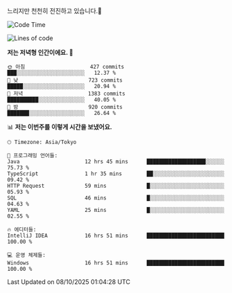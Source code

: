 느리지만 천천히 전진하고 있습니다.🐢

<!--START_SECTION:waka-->
![Code Time](http://img.shields.io/badge/Code%20Time-1%2C697%20hrs%204%20mins-blue)

![Lines of code](https://img.shields.io/badge/%EC%A0%80%EB%8A%94%20%EC%97%AC%ED%83%9C%EA%B9%8C%EC%A7%80%20-947.1%20thousand%20%EC%A4%84%EC%9D%98%20%EC%BD%94%EB%93%9C%EB%A5%BC%20%EC%9E%91%EC%84%B1%ED%96%88%EC%96%B4%EC%9A%94.-blue)

**저는 저녁형 인간이에요. 🦉** 

```text
🌞 아침                     427 commits         ███░░░░░░░░░░░░░░░░░░░░░░   12.37 % 
🌆 낮　                     723 commits         █████░░░░░░░░░░░░░░░░░░░░   20.94 % 
🌃 저녁                     1383 commits        ██████████░░░░░░░░░░░░░░░   40.05 % 
🌙 밤　                     920 commits         ███████░░░░░░░░░░░░░░░░░░   26.64 % 
```


📊 **저는 이번주를 이렇게 시간을 보냈어요.** 

```text
🕑︎ Timezone: Asia/Tokyo

💬 프로그래밍 언어들: 
Java                     12 hrs 45 mins      ███████████████████░░░░░░   75.73 % 
TypeScript               1 hr 35 mins        ██░░░░░░░░░░░░░░░░░░░░░░░   09.42 % 
HTTP Request             59 mins             █░░░░░░░░░░░░░░░░░░░░░░░░   05.93 % 
SQL                      46 mins             █░░░░░░░░░░░░░░░░░░░░░░░░   04.63 % 
YAML                     25 mins             █░░░░░░░░░░░░░░░░░░░░░░░░   02.55 % 

🔥 에디터들: 
IntelliJ IDEA            16 hrs 51 mins      █████████████████████████   100.00 % 

💻 운영 체제들: 
Windows                  16 hrs 51 mins      █████████████████████████   100.00 % 
```


 Last Updated on 08/10/2025 01:04:28 UTC
<!--END_SECTION:waka-->
